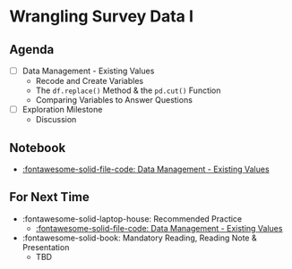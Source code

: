 # Wrangling Survey Data I

## Agenda
- [ ] Data Management - Existing Values
    - Recode and Create Variables
    - The `df.replace()` Method & the `pd.cut()` Function
    - Comparing Variables to Answer Questions
- [ ] Exploration Milestone
    - Discussion

## Notebook

- [:fontawesome-solid-file-code: Data Management - Existing Values](https://colab.research.google.com/github/mickaeltemporao/itds/blob/main/materials/06-data-management-existing-values.ipynb)

## For Next Time
- :fontawesome-solid-laptop-house: Recommended Practice
    - [:fontawesome-solid-file-code: Data Management - Existing Values](https://colab.research.google.com/github/mickaeltemporao/itds/blob/main/materials/06-data-management-existing-values.ipynb)
- :fontawesome-solid-book: Mandatory Reading, Reading Note & Presentation
    - TBD

